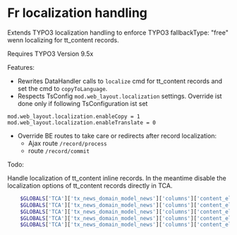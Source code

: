 # Fr localization handling

Extends TYPO3 localization handling to enforce TYPO3 fallbackType: "free" wenn localizing for tt_content records.

Requires TYPO3 Version 9.5x

Features:

- Rewrites DataHandler calls to `localize` cmd for tt_content records and set the cmd to `copyToLanguage`.
- Respects TsConfig `mod.web_layout.localization` settings. Override ist done only if following TsConfiguration ist set

```typo3_typoscript
mod.web_layout.localization.enableCopy = 1
mod.web_layout.localization.enableTranslate = 0
```
- Override BE routes to take care or redirects after record localization: 
  - Ajax route `/record/process` 
  - route `/record/commit`

Todo:

Handle localization of tt_content inline records. In the meantime disable the localization options of tt_content records directly in TCA.

```php
    $GLOBALS['TCA']['tx_news_domain_model_news']['columns']['content_elements']['config']['appearance']['showPossibleLocalizationRecords'] = false;
    $GLOBALS['TCA']['tx_news_domain_model_news']['columns']['content_elements']['config']['appearance']['showAllLocalizationLink'] = false;
    $GLOBALS['TCA']['tx_news_domain_model_news']['columns']['content_elements']['config']['appearance']['showSynchronizationLink'] = false;
    $GLOBALS['TCA']['tx_news_domain_model_news']['columns']['content_elements']['config']['appearance']['enabledControls']['localize'] = false;
    $GLOBALS['TCA']['tx_news_domain_model_news']['columns']['content_elements']['config']['behaviour']['allowLanguageSynchronization'] = false;
```



